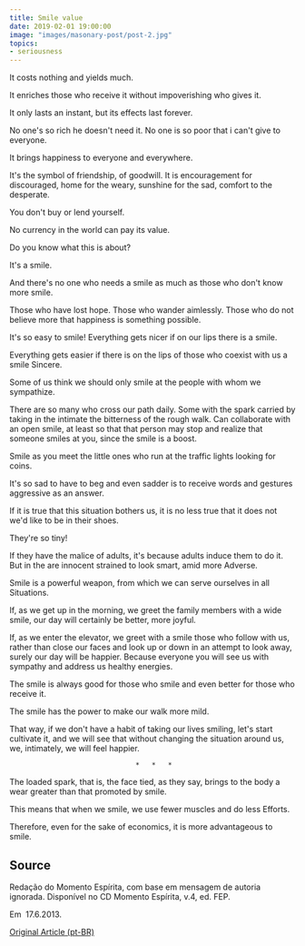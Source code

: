 ```yaml
---
title: Smile value
date: 2019-02-01 19:00:00
image: "images/masonary-post/post-2.jpg"
topics: 
- seriousness
---
```


It costs nothing and yields much.

It enriches those who receive it without impoverishing who gives it.

It only lasts an instant, but its effects last forever.

No one's so rich he doesn't need it. No one is so poor that i can't
give to everyone.

It brings happiness to everyone and everywhere.

It's the symbol of friendship, of goodwill. It is encouragement for discouraged, home
for the weary, sunshine for the sad, comfort to the desperate.

You don't buy or lend yourself.

No currency in the world can pay its value.

Do you know what this is about?

It's a smile.

And there's no one who needs a smile as much as those who don't know
more smile.

Those who have lost hope. Those who wander aimlessly. Those who do not
believe more that happiness is something possible.

It's so easy to smile! Everything gets nicer if on our lips there is a smile.

Everything gets easier if there is on the lips of those who coexist with us a smile
Sincere.

Some of us think we should only smile at the people with whom
we sympathize.

There are so many who cross our path daily. Some with the spark
carried by taking in the intimate the bitterness of the rough walk. Can
collaborate with an open smile, at least so that that person may stop and
realize that someone smiles at you, since the smile is a boost.

Smile as you meet the little ones who run at the traffic lights looking for coins.

It's so sad to have to beg and even sadder is to receive words and gestures
aggressive as an answer.

If it is true that this situation bothers us, it is no less true that it does not
we'd like to be in their shoes.

They're so tiny!

If they have the malice of adults, it's because adults induce them to do it. But in the
are innocent strained to look smart, amid more
Adverse.

Smile is a powerful weapon, from which we can serve ourselves in all
Situations.

If, as we get up in the morning, we greet the family members with a wide
smile, our day will certainly be better, more joyful.

If, as we enter the elevator, we greet with a smile those who follow with us,
rather than close our faces and look up or down in an attempt
to look away, surely our day will be happier. Because everyone
you will see us with sympathy and address us healthy energies.

The smile is always good for those who smile and even better for those who receive it.

The smile has the power to make our walk more mild.

That way, if we don't have a habit of taking our lives smiling, let's start
cultivate it, and we will see that without changing the situation around us, we,
intimately, we will feel happier.

                                   *   *   *

The loaded spark, that is, the face tied, as they say, brings to the
body a wear greater than that promoted by smile.

This means that when we smile, we use fewer muscles and do less
Efforts.

Therefore, even for the sake of economics, it is more advantageous to smile.



## Source
Redação do Momento Espírita, com base em
mensagem de autoria ignorada.
Disponível no CD Momento Espírita, v.4, ed. FEP.

Em  17.6.2013.

[Original Article (pt-BR)](http://momento.com.br/pt/ler_texto.php?id=658)
